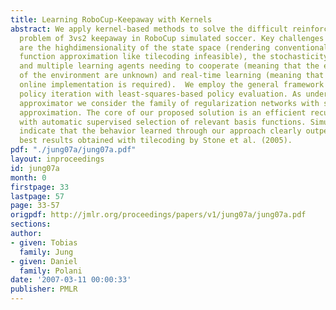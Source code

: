```yaml
---
title: Learning RoboCup-Keepaway with Kernels
abstract: We apply kernel-based methods to solve the difficult reinforcement learning
  problem of 3vs2 keepaway in RoboCup simulated soccer. Key challenges in keepaway
  are the highdimensionality of the state space (rendering conventional discretization-based
  function approximation like tilecoding infeasible), the stochasticity due to noise
  and multiple learning agents needing to cooperate (meaning that the exact dynamics
  of the environment are unknown) and real-time learning (meaning that an efficient
  online implementation is required).  We employ the general framework of approximate
  policy iteration with least-squares-based policy evaluation. As underlying function
  approximator we consider the family of regularization networks with subset of regressors
  approximation. The core of our proposed solution is an efficient recursive implementation
  with automatic supervised selection of relevant basis functions. Simulation results
  indicate that the behavior learned through our approach clearly outperforms the
  best results obtained with tilecoding by Stone et al. (2005).
pdf: "./jung07a/jung07a.pdf"
layout: inproceedings
id: jung07a
month: 0
firstpage: 33
lastpage: 57
page: 33-57
origpdf: http://jmlr.org/proceedings/papers/v1/jung07a/jung07a.pdf
sections: 
author:
- given: Tobias
  family: Jung
- given: Daniel
  family: Polani
date: '2007-03-11 00:00:33'
publisher: PMLR
---
```

